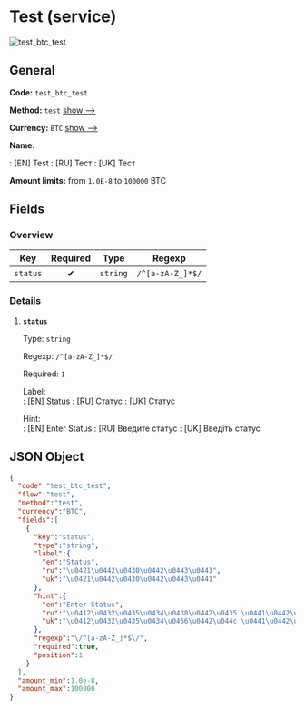
# Test (service) 
![test_btc_test](https://static.openfintech.io/payment_methods/test_btc_test/logo.svg?w=400&c=v0.59.26#w200)  

## General 
 
**Code:** `test_btc_test` 
 
**Method:** `test` 
 [show -->](/payment-methods/test/) 
 
**Currency:** `BTC` [show -->](/currencies/BTC/) 
 
**Name:** 
 
:	[EN] Test 
:	[RU] Тест 
:	[UK] Тест 
 
**Amount limits:** from `1.0E-8` to `100000` BTC 

## Fields 

### Overview 

|Key|Required|Type|Regexp| 
|:---:|:---:|:---:|:---:| 
|`status`|✔|`string`|`/^[a-zA-Z_]*$/`| 
 

### Details 
 
1. **`status`** 
 
	Type: `string` 
 
	Regexp: `/^[a-zA-Z_]*$/` 
 
	Required: `1` 
 
	Label:  
	: [EN] Status 
	: [RU] Статус 
	: [UK] Статус 
 
	Hint:  
	: [EN] Enter Status 
	: [RU] Введите статус 
	: [UK] Введіть статус 
 

## JSON Object 

```json
{
  "code":"test_btc_test",
  "flow":"test",
  "method":"test",
  "currency":"BTC",
  "fields":[
    {
      "key":"status",
      "type":"string",
      "label":{
        "en":"Status",
        "ru":"\u0421\u0442\u0430\u0442\u0443\u0441",
        "uk":"\u0421\u0442\u0430\u0442\u0443\u0441"
      },
      "hint":{
        "en":"Enter Status",
        "ru":"\u0412\u0432\u0435\u0434\u0438\u0442\u0435 \u0441\u0442\u0430\u0442\u0443\u0441",
        "uk":"\u0412\u0432\u0435\u0434\u0456\u0442\u044c \u0441\u0442\u0430\u0442\u0443\u0441"
      },
      "regexp":"\/^[a-zA-Z_]*$\/",
      "required":true,
      "position":1
    }
  ],
  "amount_min":1.0e-8,
  "amount_max":100000
}
```  
